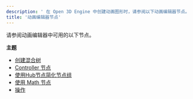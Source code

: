```yaml
---
description: ' 在 Open 3D Engine 中创建动画图形时，请参阅以下动画编辑器节点。 '
title: '动画编辑器节点'
---
```


请参阅动画编辑器中可用的以下节点。

**主题**
+ [创建混合树](/docs/user-guide/visualization/animation/animation-editor/creating-blend-trees/)
+ [Controller 节点](/docs/user-guide/visualization/animation/animation-editor/controller-nodes/)
+ [使用Hub节点简化节点组](/docs/user-guide/visualization/animation/animation-editor/using-hub-nodes-to-simplify-groups/)
+ [使用 Math 节点](/docs/user-guide/visualization/animation/animation-editor/math-nodes/)
+ [操作](/docs/user-guide/visualization/animation/animation-editor/actions/)
